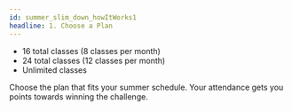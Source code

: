 ```yaml
---
id: summer_slim_down_howItWorks1
headline: 1. Choose a Plan
---
```


- 16 total classes (8 classes per month)
- 24 total classes (12 classes per month)
- Unlimited classes

Choose the plan that fits your summer schedule. Your attendance gets you points towards winning the challenge.
